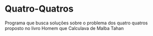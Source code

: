 # Quatro-Quatros
Programa que busca soluções sobre o problema dos quatro quatros proposto no livro Homem que Calculava de Malba Tahan
